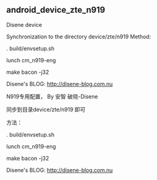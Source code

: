 android_device_zte_n919
-----------------------
Disene device

Synchronization to the directory device/zte/n919
Method:

. build/envsetup.sh

lunch cm_n919-eng

make bacon -j32 

Disene's BLOG: http://disene-blog.com.nu

N919专用配置， By 安智 破晓-Disene

同步到目录device/zte/n919 即可

方法：

. build/envsetup.sh

lunch cm_n919-eng

make bacon -j32

Disene's BLOG: http://disene-blog.com.nu
